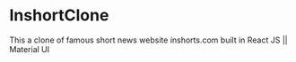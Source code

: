 # InshortClone
This a clone of famous short news website inshorts.com built in React JS || Material UI
